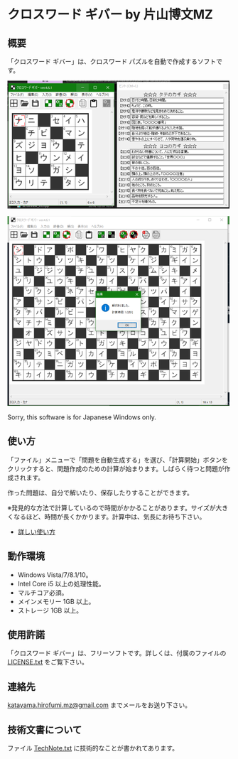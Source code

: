 ﻿# クロスワード ギバー by 片山博文MZ

## 概要

「クロスワード ギバー」は、クロスワード パズルを自動で作成するソフトです。

![スクリーンショット1](screenshot1.png "スクリーンショット1")

![スクリーンショット2](screenshot2.png "スクリーンショット2")

Sorry, this software is for Japanese Windows only.

## 使い方

「ファイル」メニューで「問題を自動生成する」を選び、「計算開始」ボタンをクリックすると、問題作成のための計算が始まります。しばらく待つと問題が作成されます。

作った問題は、自分で解いたり、保存したりすることができます。

※発見的な方法で計算しているので時間がかかることがあります。サイズが大きくなるほど、時間が長くかかります。計算中は、気長にお待ち下さい。

- [詳しい使い方](https://katahiromz.web.fc2.com/colony3rd/xwordgiver/)

## 動作環境

- Windows Vista/7/8.1/10。
- Intel Core i5 以上の処理性能。
- マルチコア必須。
- メインメモリー 1GB 以上。
- ストレージ 1GB 以上。

## 使用許諾

「クロスワード ギバー」は、フリーソフトです。詳しくは、付属のファイルの [LICENSE.txt](LICENSE.txt) をご覧下さい。

## 連絡先

katayama.hirofumi.mz@gmail.com までメールをお送り下さい。

## 技術文書について

ファイル [TechNote.txt](TechNote.txt) に技術的なことが書かれてあります。
